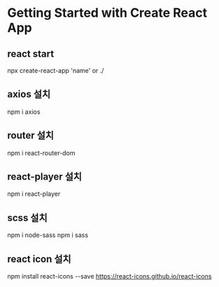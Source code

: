 # Getting Started with Create React App

## react start

npx create-react-app 'name' or ./

## axios 설치

npm i axios

## router 설치

npm i react-router-dom

## react-player 설치

npm i react-player

## scss 설치

npm i node-sass
npm i sass

## react icon 설치

npm install react-icons --save
https://react-icons.github.io/react-icons
